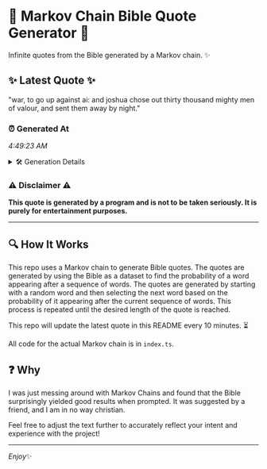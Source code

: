 # 📖 Markov Chain Bible Quote Generator 📖

Infinite quotes from the Bible generated by a Markov chain. ✨

## ✨ Latest Quote ✨
"war, to go up against ai: and joshua chose out thirty thousand mighty men of valour, and sent them away by night."

### ⏰ Generated At
*4:49:23 AM*

<details>
    <summary>🛠️ Generation Details</summary>
    <p>
        <strong>🌱 Seed:</strong> war,<br>
        <strong>🔄 Iterations:</strong> 21<br>
        <strong>📜 Context History:</strong><br>[ war, ]: to<br>[ war,, to ]: go<br>[ war,, to, go ]: up<br>[ war,, to, go, up ]: against<br>[ war,, to, go, up, against ]: ai:<br>[ war,, to, go, up, against, ai: ]: and<br>[ to, go, up, against, ai:, and ]: joshua<br>[ go, up, against, ai:, and, joshua ]: chose<br>[ up, against, ai:, and, joshua, chose ]: out<br>[ against, ai:, and, joshua, chose, out ]: thirty<br>[ ai:, and, joshua, chose, out, thirty ]: thousand<br>[ and, joshua, chose, out, thirty, thousand ]: mighty<br>[ joshua, chose, out, thirty, thousand, mighty ]: men<br>[ chose, out, thirty, thousand, mighty, men ]: of<br>[ out, thirty, thousand, mighty, men, of ]: valour,<br>[ thirty, thousand, mighty, men, of, valour, ]: and<br>[ thousand, mighty, men, of, valour,, and ]: sent<br>[ mighty, men, of, valour,, and, sent ]: them<br>[ men, of, valour,, and, sent, them ]: away<br>[ of, valour,, and, sent, them, away ]: by<br>[ valour,, and, sent, them, away, by ]: night.<br>
    </p>
</details>

### ⚠️ Disclaimer ⚠️
**This quote is generated by a program and is not to be taken seriously. It is purely for entertainment purposes.**

---

## 🔍 How It Works

This repo uses a Markov chain to generate Bible quotes. The quotes are generated by using the Bible as a dataset to find the probability of a word appearing after a sequence of words. The quotes are generated by starting with a random word and then selecting the next word based on the probability of it appearing after the current sequence of words. This process is repeated until the desired length of the quote is reached.

This repo will update the latest quote in this README every 10 minutes. ⏳

All code for the actual Markov chain is in `index.ts`.

## ❓ Why

I was just messing around with Markov Chains and found that the Bible surprisingly yielded good results when prompted. 
It was suggested by a friend, and I am in no way christian.

Feel free to adjust the text further to accurately reflect your intent and experience with the project!

---

*Enjoy*✨
